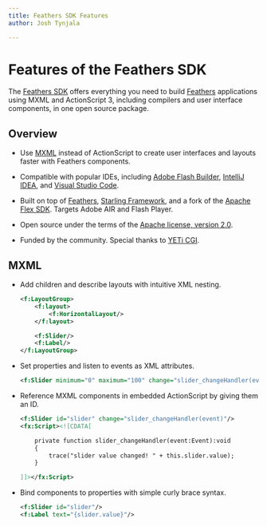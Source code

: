 ```yaml
---
title: Feathers SDK Features  
author: Josh Tynjala

---
```

# Features of the Feathers SDK

The [Feathers SDK](http://feathersui.com/sdk/) offers everything you need to build [Feathers](http://feathersui.com/) applications using MXML and ActionScript 3, including compilers and user interface components, in one open source package.

## Overview

-   Use [MXML](mxml.html) instead of ActionScript to create user interfaces and layouts faster with Feathers components.

-   Compatible with popular IDEs, including [Adobe Flash Builder](flash-builder.html), [IntelliJ IDEA](intellij-idea.html), and [Visual Studio Code](https://github.com/BowlerHatLLC/vscode-nextgenas/wiki/Create-a-new-ActionScript-project-in-Visual-Studio-Code-that-targets-the-Feathers-SDK).

-   Built on top of [Feathers](http://feathersui.com/), [Starling Framework](http://gamua.com/starling), and a fork of the [Apache Flex SDK](http://flex.apache.org/). Targets Adobe AIR and Flash Player.

-   Open source under the terms of the [Apache license, version 2.0](http://www.apache.org/licenses/LICENSE-2.0).

-   Funded by the community. Special thanks to [YETi CGI](http://yeticgi.com/).

## MXML

-   Add children and describe layouts with intuitive XML nesting.

	``` xml
	<f:LayoutGroup>
		<f:layout>
			<f:HorizontalLayout/>
		</f:layout>

		<f:Slider/>
		<f:Label/>
	</f:LayoutGroup>
	```

-   Set properties and listen to events as XML attributes.

	``` xml
	<f:Slider minimum="0" maximum="100" change="slider_changeHandler(event)"/>
	```

-   Reference MXML components in embedded ActionScript by giving them an ID.
	``` xml
	<f:Slider id="slider" change="slider_changeHandler(event)"/>
	<fx:Script><![CDATA[

		private function slider_changeHandler(event:Event):void
		{
			trace("slider value changed! " + this.slider.value);
		}

	]]></fx:Script>
	```

-   Bind components to properties with simple curly brace syntax.

	``` xml
	<f:Slider id="slider"/>
	<f:Label text="{slider.value}"/>
	```